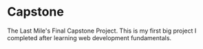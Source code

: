 # Capstone
The Last Mile's Final Capstone Project. This is my first big project I completed after learning web development fundamentals.
